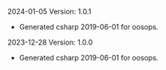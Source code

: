 2024-01-05 Version: 1.0.1
- Generated csharp 2019-06-01 for oosops.

2023-12-28 Version: 1.0.0
- Generated csharp 2019-06-01 for oosops.

